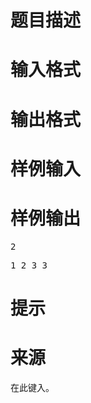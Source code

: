 

# 题目描述



# 输入格式



# 输出格式



# 样例输入



# 样例输出


<pre>2</pre>
<pre>1 2 3 3</pre>

# 提示



# 来源


<p>
在此键入。
</p>
